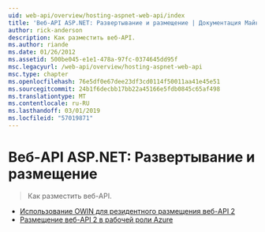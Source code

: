 ```yaml
---
uid: web-api/overview/hosting-aspnet-web-api/index
title: 'Веб-API ASP.NET: Развертывание и размещение | Документация Майкрософт'
author: rick-anderson
description: Как разместить веб-API.
ms.author: riande
ms.date: 01/26/2012
ms.assetid: 500be045-e1e1-478a-97fc-0374645dd95f
msc.legacyurl: /web-api/overview/hosting-aspnet-web-api
msc.type: chapter
ms.openlocfilehash: 76e5df0e67dee23df3cd0114f50011aa41e45e51
ms.sourcegitcommit: 24b1f6decbb17bb22a45166e5fdb0845c65af498
ms.translationtype: MT
ms.contentlocale: ru-RU
ms.lasthandoff: 03/01/2019
ms.locfileid: "57019871"
---
```

<a name="aspnet-web-api-deployment-and-hosting"></a>Веб-API ASP.NET: Развертывание и размещение
====================
> Как разместить веб-API.


- [Использование OWIN для резидентного размещения веб-API 2](use-owin-to-self-host-web-api.md)
- [Размещение веб-API 2 в рабочей роли Azure](host-aspnet-web-api-in-an-azure-worker-role.md)
